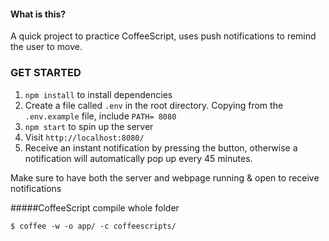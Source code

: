 #### What is this?

A quick project to practice CoffeeScript, uses push notifications to remind the user to move.

### GET STARTED

1. `npm install` to install dependencies
2. Create a file called `.env` in the root directory. Copying from the `.env.example` file, include `PATH= 8080`
3. `npm start` to spin up the server
4. Visit `http://localhost:8080/`
5. Receive an instant notification by pressing the button, otherwise a notification will automatically pop up every 45 minutes.

Make sure to have both the server and webpage running & open to receive notifications

#####CoffeeScript compile whole folder

`$ coffee -w -o app/ -c coffeescripts/`
